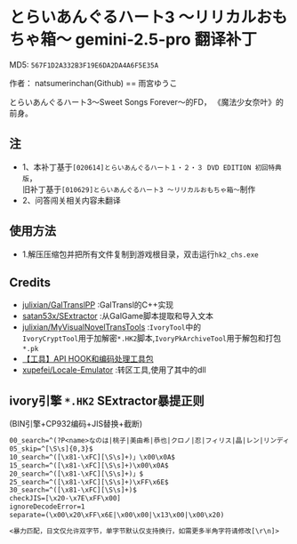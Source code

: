 # とらいあんぐるハート3 ～リリカルおもちゃ箱～ gemini-2.5-pro 翻译补丁

MD5: `567F1D2A332B3F19E6DA2DA4A6F5E35A`

作者： natsumerinchan(Github) == 雨宮ゆうこ

とらいあんぐるハート3～Sweet Songs Forever～的FD， 《魔法少女奈叶》的前身。  

## 注

- 1、本补丁基于`[020614]とらいあんぐるハート１・２・３ DVD EDITION 初回特典版`，  
旧补丁基于`[010629]とらいあんぐるハート3 〜リリカルおもちゃ箱〜`制作
- 2、问答闯关相关内容未翻译

## 使用方法

- 1.解压压缩包并把所有文件复制到游戏根目录，双击运行`hk2_chs.exe`

## Credits

- [julixian/GalTranslPP](https://github.com/julixian/GalTranslPP.git) :GalTransl的C++实现
- [satan53x/SExtractor](https://github.com/satan53x/SExtractor.git) :从GalGame脚本提取和导入文本
- [julixian/MyVisualNovelTransTools](https://github.com/julixian/MyVisualNovelTransTools.git) :`IvoryTool`中的  
`IvoryCryptTool`用于加解密`*.HK2`脚本,`IvoryPkArchiveTool`用于解包和打包`*.pk`
- [【工具】API HOOK和编码处理工具包](https://www.ai2.moe/topic/29225-【工具】api-hook和编码处理工具包)
- [xupefei/Locale-Emulator](https://github.com/xupefei/Locale-Emulator.git) :转区工具,使用了其中的dll

## ivory引擎 `*.HK2` SExtractor暴提正则

(BIN引擎+CP932编码+JIS替换+截断)

```txt
00_search=^(?P<name>なのは|桃子|美由希|恭也|クロノ|忍|フィリス|晶|レン|リンディ|久遠|那美|フィアッセ|美沙斗|士郎|美緒|ななか|リスティ|ノエル|アイリ\x81\x5Bン|さくら|井上|薫|みずの|愛|唯子|女性|赤星|ゆうひ|？？？|アルバ\x81\x5Bト|黒い男の子|男|おじさん|\x90\x5E雪|ティオレ|松尾|看護婦|ねこ|女の子|小飛|猫|舞|声|\x83\x8C\x83\x7C\x81\x5B\x83\x5E\x81\x5B|店員|ひなこ|支配人|女の人|側近|二人|隆弘|外人|店長|\x8C\x5B吾|機械|警備員|男の子|篠田|コロッケ屋|晶・レン|ゴ\x81\x5Bスト|八百屋|観客|子猫|一同|刑事|雪虎|アナウンス|桃子の母|女の子Ａ|\x83\x5E\x83\x4E\x83\x56\x81\x5B|\x89\x5E\x93\x5D\x8E\xE8|ぎんが|司会|警備長|コック|奥様|親戚|静馬|犬|印刷店店主|ワグナ\x81\x5B|看護婦Ａ|女の子Ｃ|女の子Ｂ|救急隊員|全機械|征二|母親|知佳|医師|敗者|警備|三人|飛鳥|鳥|たこ焼き屋|とらじま猫|お巡りさん|和食料理長|コック一同|中華料理長|レフェリ\x81\x5B|看護婦Ｂ|小さな声|女性秘書|会談相手|レン・晶|舞・美緒|レン・忍|\x83\x58\x83\x5Eッフ|看護婦Ｃ|側近Ｃ|対戦者|家政婦|側近Ｂ|側近Ａ|こねこ|参拝客|やまね|機械２|機械３|灰色猫|赤虎|患者|耕介|秘書|女子|洋猫|花乃|和\x90\x5E|北斗|虎鉄)$
05_skip=^[\S\s]{0,3}$
10_search=^([\x81-\xFC][\S\s]+)」\x00\x0A$
15_search=^([\x81-\xFC][\S\s]+)\x00\x0A$
20_search=^([\x81-\xFC][\S\s]+)」$
25_search=^([\x81-\xFC][\S\s]+)\xFF\x6E$
30_search=^([\x81-\xFC][\S\s]+)$
checkJIS=[\x20-\x7E\xFF\x00]
ignoreDecodeError=1
separate=(\x00\x20\xFF\x6E|\x00\x00|\x13\x00|\x00\x20)

<暴力匹配，日文仅允许双字节，单字节默认仅支持换行，如需更多半角字符请修改[\r\n]>
```
